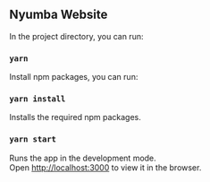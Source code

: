 ## Nyumba Website

In the project directory, you can run:

### `yarn`

Install npm packages, you can run:

### `yarn install`

Installs the required npm packages.

### `yarn start`

Runs the app in the development mode.<br />
Open [http://localhost:3000](http://localhost:3000) to view it in the browser.
